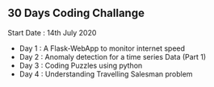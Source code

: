 
## 30 Days Coding Challange 

Start Date : 14th July 2020

* Day 1 : A Flask-WebApp to monitor internet speed 
* Day 2 : Anomaly detection for a time series Data (Part 1)
* Day 3 : Coding Puzzles using python
* Day 4 : Understanding Travelling Salesman problem